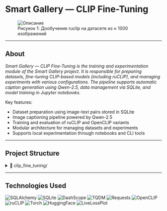 # Smart Gallery — CLIP Fine-Tuning

<figure>
  <img src="https://github.com/user-attachments/assets/d5066af9-af6f-4432-833b-cde69e26fd8d" alt="Описание">
  <figcaption>Рисунок 1: Дообучение ruclip на датасете из ≈ 1000 изображений</figcaption>
</figure>

___
## About
*Smart Gallery — CLIP Fine-Tuning is the training and experimentation module of the Smart Gallery project. It is responsible for preparing datasets, fine-tuning CLIP-based models (including ruCLIP), and managing experiments with various configurations. The pipeline supports automatic caption generation using Qwen-2.5, data management via SQLite, and model training in Jupyter notebooks.*

Key features:
- Dataset preparation using image-text pairs stored in SQLite  
- Image captioning pipeline powered by Qwen-2.5  
- Training and evaluation of ruCLIP and OpenCLIP variants  
- Modular architecture for managing datasets and experiments  
- Supports local experimentation through notebooks and CLI tools  

___
## Project Structure

<details>
  <summary>📂 clip_fine_tuning/</summary>
  <ul>
    <li>📄 <code>pyproject.toml</code> — Project metadata and build system configuration</li>
    <li>📄 <code>requirements.txt</code> — Python dependencies for fine-tuning and experiments</li>
    <details>
      <summary>📂 dataset/</summary>
      <ul>
        <details>
          <summary>📂 src/</summary>
          <ul>
            <li>📄 <code>database.py</code> — Interface for accessing and querying the SQLite dataset</li>
            <li>📄 <code>models.py</code> — Pydantic/ORM models used for dataset structure</li>
            <li>📄 <code>repository.py</code> — Logic for loading and managing image-text pairs</li>
            <li>📄 <code>ruclip_dataset.py</code> — Dataset wrapper for training with ruCLIP</li>
          </ul>
        </details>
        <li>📄 <code>1. qwen25_test.ipynb</code> — Notebook for verifying Qwen-2.5 API keys</li>
        <li>📄 <code>2. clip993.ipynb</code> — Captioning images with Qwen-2.5 for ruCLIP dataset</li>
        <li>📄 <code>clip.db</code> — SQLite database with image-text pairs</li>
        <li>📄 <code>qwen_api_keys.json</code> — API keys for Qwen model access</li>
      </ul>
    </details>
    <details>
      <summary>📂 models/</summary>
      <ul>
        <details>
          <summary>📂 fine-tuning/</summary>
          <ul>
            <li>📄 <code>1. ruclip_clip993.ipynb</code> — Notebook for training ruCLIP on custom dataset</li>
          </ul>
        </details>
        <li>📄 <code>1. open_clip.ipynb</code> — Experiment with OpenCLIP model</li>
        <li>📄 <code>2. ruclip.ipynb</code> — Loading and using ruCLIP</li>
        <li>📄 <code>3. ruclip_tiny.ipynb</code> — Experiment with ruCLIP tiny version</li>
        <li>📄 <code>4. ruclip_clip993.ipynb</code> — Loading and using ruClip finetuned on clip993</li>
        <li>📄 <code>base_clip.py</code> — Abstract class for CLIP-like models</li>
      </ul>
    </details>
  </ul>
</details>

___
## Technologies Used
![SQLAlchemy](https://img.shields.io/badge/ORM-SQLAlchemy-000000?logo=sqlalchemy) ![SQLite](https://img.shields.io/badge/Database-SQLite-003B57?logo=sqlite) ![DashScope](https://img.shields.io/badge/QwenAPI-DashScope-0064FF) ![TQDM](https://img.shields.io/badge/Progress-TQDM-4CAF50) ![Requests](https://img.shields.io/badge/HTTP-Requests-20232A?logo=python) ![OpenCLIP](https://img.shields.io/badge/Model-OpenCLIP-FF8C00) ![ruCLIP](https://img.shields.io/badge/Model-ruCLIP-orange) ![Torch](https://img.shields.io/badge/Fine--tuning-PyTorch-EE4C2C?logo=pytorch) ![HuggingFace](https://img.shields.io/badge/Hub-HuggingFace-FF4C7B?logo=huggingface) ![LiveLossPlot](https://img.shields.io/badge/Monitoring-LiveLossPlot-44CC11)
